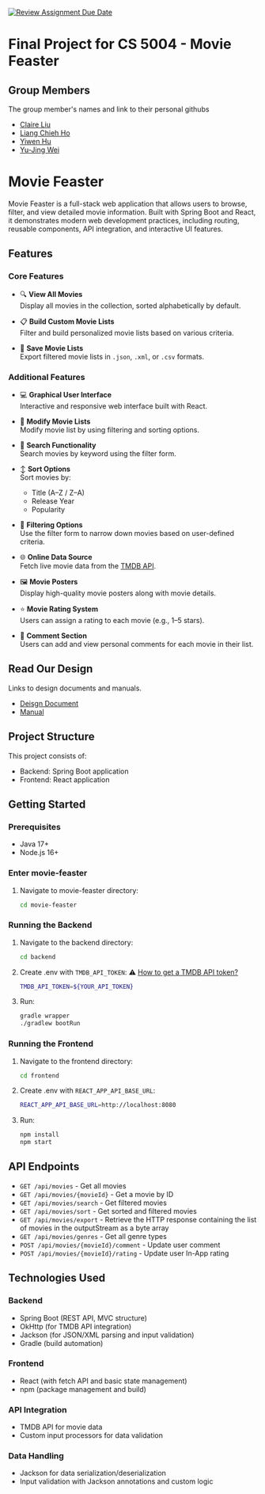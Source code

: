 [![Review Assignment Due Date](https://classroom.github.com/assets/deadline-readme-button-22041afd0340ce965d47ae6ef1cefeee28c7c493a6346c4f15d667ab976d596c.svg)](https://classroom.github.com/a/IE0ITl4j)
# Final Project for CS 5004 - Movie Feaster

## Group Members
The group member's names and link to their personal githubs
- [Claire Liu](https://github.com/happy1claire)
- [Liang Chieh Ho](https://github.com/JanaHo26)
- [Yiwen Hu](https://github.com/yiwenhu789)
- [Yu-Jing Wei](https://github.com/egsui)

# Movie Feaster

Movie Feaster is a full-stack web application that allows users to browse, filter, and view detailed movie information.
Built with Spring Boot and React, it demonstrates modern web development practices, including routing, reusable components, API integration, and interactive UI features.

## Features
### Core Features
- 🔍 **View All Movies**  
  Display all movies in the collection, sorted alphabetically by default.

- 📋 **Build Custom Movie Lists**  
  Filter and build personalized movie lists based on various criteria.

- 💾 **Save Movie Lists**  
  Export filtered movie lists in `.json`, `.xml`, or `.csv` formats.

### Additional Features
- 💻 **Graphical User Interface**  
  Interactive and responsive web interface built with React.

- 📂 **Modify Movie Lists**  
  Modify movie list by using filtering and sorting options.

- 🔎 **Search Functionality**  
  Search movies by keyword using the filter form.

- ↕️ **Sort Options**  
  Sort movies by:
  - Title (A–Z / Z–A)
  - Release Year
  - Popularity

- 🎯 **Filtering Options**  
  Use the filter form to narrow down movies based on user-defined criteria.

- 🌐 **Online Data Source**  
  Fetch live movie data from the [TMDB API](https://www.themoviedb.org/documentation/api).

- 🖼️ **Movie Posters**  
  Display high-quality movie posters along with movie details.

- ⭐ **Movie Rating System**  
  Users can assign a rating to each movie (e.g., 1–5 stars).

- 💬 **Comment Section**  
  Users can add and view personal comments for each movie in their list.

## Read Our Design

Links to design documents and manuals.
- [Deisgn Document](https://github.com/5004-SEA-Fa24-Geeng/final-project-finalproject-group5/tree/main/DesignDocuments)
- [Manual](https://github.com/5004-SEA-Fa24-Geeng/final-project-finalproject-group5/blob/main/Manual/README.md)

## Project Structure

This project consists of:
- Backend: Spring Boot application
- Frontend: React application

## Getting Started

### Prerequisites
- Java 17+
- Node.js 16+

### Enter movie-feaster
1. Navigate to movie-feaster directory:
   ```bash
   cd movie-feaster

### Running the Backend
1. Navigate to the backend directory:
   ```bash
   cd backend
2. Create .env with `TMDB_API_TOKEN`:
   ⚠️ [How to get a TMDB API token?](https://developer.themoviedb.org/docs/getting-started)
   ```bash
   TMDB_API_TOKEN=${YOUR_API_TOKEN}
4. Run:
   ```bash
   gradle wrapper
   ./gradlew bootRun

### Running the Frontend
1. Navigate to the frontend directory:
   ```bash
   cd frontend
2. Create .env with `REACT_APP_API_BASE_URL`:
   ```bash
   REACT_APP_API_BASE_URL=http://localhost:8080
3. Run:
   ```bash
   npm install
   npm start

## API Endpoints

- `GET /api/movies` - Get all movies
- `GET /api/movies/{movieId}` - Get a movie by ID
- `GET /api/movies/search` - Get filtered movies
- `GET /api/movies/sort` - Get sorted and filtered movies
- `GET /api/movies/export` - Retrieve the HTTP response containing the list of movies in the outputStream as a byte array
- `GET /api/movies/genres` - Get all genre types
- `POST /api/movies/{movieId}/comment` - Update user comment
- `POST /api/movies/{movieId}/rating` - Update user In-App rating

## Technologies Used

### Backend
- Spring Boot (REST API, MVC structure)
- OkHttp (for TMDB API integration)
- Jackson (for JSON/XML parsing and input validation)
- Gradle (build automation)

### Frontend
- React (with fetch API and basic state management)
- npm (package management and build)

### API Integration
- TMDB API for movie data
- Custom input processors for data validation

### Data Handling
- Jackson for data serialization/deserialization
- Input validation with Jackson annotations and custom logic

